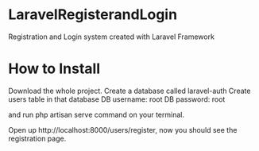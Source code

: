 LaravelRegisterandLogin
=======================

Registration and Login system created with Laravel Framework

How to Install
=======================

Download the whole project. 
Create a database called laravel-auth
Create users table in that database
DB username: root
DB password: root

and run php artisan serve command on your terminal.

Open up http://localhost:8000/users/register, now you should see the registration page.
